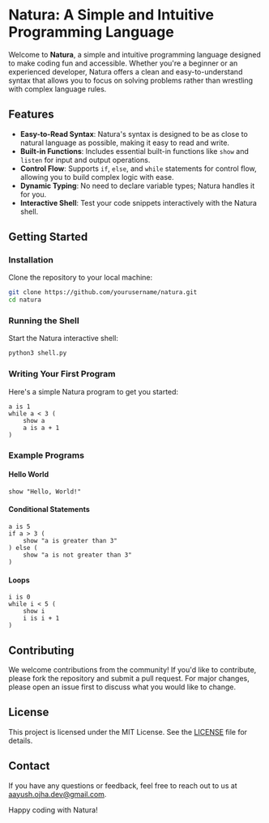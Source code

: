 # Natura: A Simple and Intuitive Programming Language

Welcome to **Natura**, a simple and intuitive programming language designed to make coding fun and accessible. Whether you're a beginner or an experienced developer, Natura offers a clean and easy-to-understand syntax that allows you to focus on solving problems rather than wrestling with complex language rules.

## Features

- **Easy-to-Read Syntax**: Natura's syntax is designed to be as close to natural language as possible, making it easy to read and write.
- **Built-in Functions**: Includes essential built-in functions like `show` and `listen` for input and output operations.
- **Control Flow**: Supports `if`, `else`, and `while` statements for control flow, allowing you to build complex logic with ease.
- **Dynamic Typing**: No need to declare variable types; Natura handles it for you.
- **Interactive Shell**: Test your code snippets interactively with the Natura shell.

## Getting Started

### Installation

Clone the repository to your local machine:

```bash
git clone https://github.com/yourusername/natura.git
cd natura
```

### Running the Shell

Start the Natura interactive shell:

```bash
python3 shell.py
```

### Writing Your First Program

Here's a simple Natura program to get you started:

```natura
a is 1
while a < 3 (
    show a
    a is a + 1
)
```

### Example Programs

#### Hello World

```natura
show "Hello, World!"
```

#### Conditional Statements

```natura
a is 5
if a > 3 (
    show "a is greater than 3"
) else (
    show "a is not greater than 3"
)
```

#### Loops

```natura
i is 0
while i < 5 (
    show i
    i is i + 1
)
```

## Contributing

We welcome contributions from the community! If you'd like to contribute, please fork the repository and submit a pull request. For major changes, please open an issue first to discuss what you would like to change.

## License

This project is licensed under the MIT License. See the [LICENSE](LICENSE) file for details.

## Contact

If you have any questions or feedback, feel free to reach out to us at [aayush.ojha.dev@gmail.com](mailto:aayush.ojha.dev@gmail.com).

Happy coding with Natura!